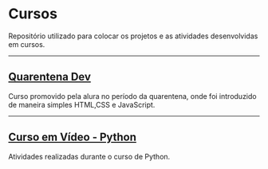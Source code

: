 # Cursos
Repositório utilizado para colocar os projetos e as atividades desenvolvidas em cursos.
***
## [Quarentena Dev](https://www.alura.com.br/quarentenadev)
Curso promovido pela alura no período da quarentena, onde foi introduzido de maneira simples HTML,CSS e JavaScript.
***

## [Curso em Vídeo - Python](https://www.youtube.com/user/cursosemvideo/featured)
Atividades realizadas durante o curso de Python.
